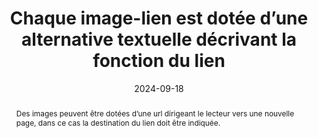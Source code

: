 ---
title: Chaque image-lien est dotée d’une alternative textuelle décrivant la fonction du lien 
abstract: Des images peuvent être dotées d’une url dirigeant le lecteur vers une nouvelle page, dans ce cas la destination du lien doit être indiquée.
categories: ["Images et médias"]
agrege: O4112-E023
opquast: '4 112'
indiceebook: '23'
description: "Règle n° 023"
before: "022"
weight: "023"
after: "024"
actif: '1'
layout: rules
date: 2024-09-18
tags: ["Accessibilité", "Utilisabilité"]
objectif: ["Indiquer le contenu de l’image", "
Indiquer où va le lien et éviter les textes « cliquez ici »", "
Indiquer le chemin de navigation de façon explicite", "
Comprendre la fonction de l’image et le sens des url présents sur les images", "
Permettre une bonne indexation par l’application de lecture.
"]
Meo: ["Décrire l’action associée au clic sur l’image", "
Indiquer l’adresse de la page cible ou le rôle du lien dans l’attribut alt de l’élément img ;", "
Indiquer l’adresse de la page cible ou le rôle du lien dans alt de l’élément area ;", "
Indiquer l’adresse de la page cible ou le rôle du lien dans alt de l’élément object ;", "
Indiquer l’adresse de la page cible ou le rôle du lien dans alt de l’élément canevas ;", "
Nommer le fichier de l’image avec des mots clés explicites
Indiquer l’adresse de la page cible de façon explicite
"]
Controle: ["Vérifier que l’attribut alt de chaque élément img concerné indique la cible ou le rôle du lien.", "
Vérifier que l’attribut alt de chaque élément area concerné indique la cible ou le rôle du lien.", "
Vérifier que le contenu de chaque élément object concerné indique la cible ou le rôle du lien.", "
Vérifier que le contenu de chaque élément canvas concerné indique la cible ou le rôle du lien.", "
Vérifier le libellé textuel de tout autre élément ayant le rôle d’un lien.
"]
epubcheck: false
ace: true
humancheck: true
ReadiumGoToolkit: 
Source: ["Opquast"]
Referentiel: [""]
steps: ["Conception", "Éditorial"]
---